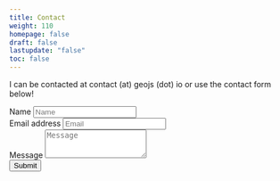 ```yaml
---
title: Contact
weight: 110
homepage: false
draft: false
lastupdate: "false"
toc: false
---
```


I can be contacted at contact (at) geojs (dot) io or use the contact form below!

<form name="contact" action="thank-you" data-netlify="true">
  <div class="form-group">
    <label for="name">Name</label>
    <input type="text" class="form-control" id="name" placeholder="Name" name="Name">
  </div>
  <div class="form-group">
    <label for="email">Email address</label>
    <input type="email" class="form-control" id="email" placeholder="Email" name="Email">
  </div>
  <div class="form-group">
    <label for="message">Message</label>
    <textarea class="form-control" rows="3" name="Message" id="message" placeholder="Message"></textarea>
  </div>
  <button type="submit" class="btn btn-default">Submit</button>
</form>
